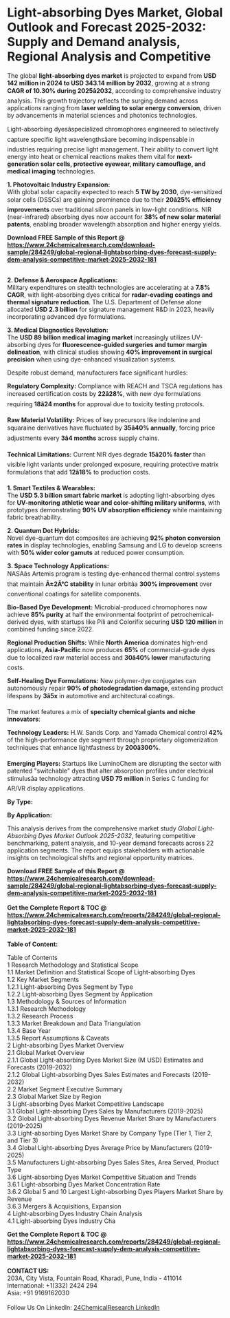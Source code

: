 <h1>Light-absorbing Dyes Market, Global Outlook and Forecast 2025-2032: Supply and Demand analysis, Regional Analysis and Competitive</h1><p>The global <strong>light-absorbing dyes market</strong> is projected to expand from <strong>USD 142 million in 2024 to USD 343.14 million by 2032</strong>, growing at a strong <strong>CAGR of 10.30% during 2025â2032</strong>, according to comprehensive industry analysis. This growth trajectory reflects the surging demand across applications ranging from <strong>laser welding to solar energy conversion</strong>, driven by advancements in material sciences and photonics technologies.</p><p>Light-absorbing dyesâspecialized chromophores engineered to selectively capture specific light wavelengthsâare becoming indispensable in industries requiring precise light management. Their ability to convert light energy into heat or chemical reactions makes them vital for <strong>next-generation solar cells, protective eyewear, military camouflage, and medical imaging</strong> technologies.</p><p><strong>1. Photovoltaic Industry Expansion:</strong><br>
With global solar capacity expected to reach <strong>5 TW by 2030</strong>, dye-sensitized solar cells (DSSCs) are gaining prominence due to their <strong>20â25% efficiency improvements</strong> over traditional silicon panels in low-light conditions. NIR (near-infrared) absorbing dyes now account for <strong>38% of new solar material patents</strong>, enabling broader wavelength absorption and higher energy yields.</p><div><b>Download FREE Sample of this Report @ 
            <a href="https://www.24chemicalresearch.com/download-sample/284249/global-regional-lightabsorbing-dyes-forecast-supply-dem-analysis-competitive-market-2025-2032-181">
            https://www.24chemicalresearch.com/download-sample/284249/global-regional-lightabsorbing-dyes-forecast-supply-dem-analysis-competitive-market-2025-2032-181</a></b></div><br><p><strong>2. Defense &amp; Aerospace Applications:</strong><br>
Military expenditures on stealth technologies are accelerating at a <strong>7.8% CAGR</strong>, with light-absorbing dyes critical for <strong>radar-evading coatings and thermal signature reduction</strong>. The U.S. Department of Defense alone allocated <strong>USD 2.3 billion</strong> for signature management R&amp;D in 2023, heavily incorporating advanced dye formulations.</p><p><strong>3. Medical Diagnostics Revolution:</strong><br>
The <strong>USD 89 billion medical imaging market</strong> increasingly utilizes UV-absorbing dyes for <strong>fluorescence-guided surgeries and tumor margin delineation</strong>, with clinical studies showing <strong>40% improvement in surgical precision</strong> when using dye-enhanced visualization systems.</p><p>Despite robust demand, manufacturers face significant hurdles:</p><p><strong>Regulatory Complexity:</strong> Compliance with REACH and TSCA regulations has increased certification costs by <strong>22â28%</strong>, with new dye formulations requiring <strong>18â24 months</strong> for approval due to toxicity testing protocols.</p><p><strong>Raw Material Volatility:</strong> Prices of key precursors like indolenine and squaraine derivatives have fluctuated by <strong>35â40% annually</strong>, forcing price adjustments every <strong>3â4 months</strong> across supply chains.</p><p><strong>Technical Limitations:</strong> Current NIR dyes degrade <strong>15â20% faster</strong> than visible light variants under prolonged exposure, requiring protective matrix formulations that add <strong>12â18%</strong> to production costs.</p><p><strong>1. Smart Textiles &amp; Wearables:</strong><br>
The <strong>USD 5.3 billion smart fabric market</strong> is adopting light-absorbing dyes for <strong>UV-monitoring athletic wear and color-shifting military uniforms</strong>, with prototypes demonstrating <strong>90% UV absorption efficiency</strong> while maintaining fabric breathability.</p><p><strong>2. Quantum Dot Hybrids:</strong><br>
Novel dye-quantum dot composites are achieving <strong>92% photon conversion rates</strong> in display technologies, enabling Samsung and LG to develop screens with <strong>50% wider color gamuts</strong> at reduced power consumption.</p><p><strong>3. Space Technology Applications:</strong><br>
NASAâs Artemis program is testing dye-enhanced thermal control systems that maintain <strong>Â±2Â°C stability</strong> in lunar orbitâa <strong>300% improvement</strong> over conventional coatings for satellite components.</p><p><strong>Bio-Based Dye Development:</strong> Microbial-produced chromophores now achieve <strong>85% purity</strong> at half the environmental footprint of petrochemical-derived dyes, with startups like Pili and Colorifix securing <strong>USD 120 million</strong> in combined funding since 2022.</p><p><strong>Regional Production Shifts:</strong> While <strong>North America</strong> dominates high-end applications, <strong>Asia-Pacific</strong> now produces <strong>65%</strong> of commercial-grade dyes due to localized raw material access and <strong>30â40% lower</strong> manufacturing costs.</p><p><strong>Self-Healing Dye Formulations:</strong> New polymer-dye conjugates can autonomously repair <strong>90% of photodegradation damage</strong>, extending product lifespans by <strong>3â5x</strong> in automotive and architectural coatings.</p><p>The market features a mix of <strong>specialty chemical giants and niche innovators</strong>:</p><p><strong>Technology Leaders:</strong> H.W. Sands Corp. and Yamada Chemical control <strong>42%</strong> of the high-performance dye segment through proprietary oligomerization techniques that enhance lightfastness by <strong>200â300%</strong>.</p><p><strong>Emerging Players:</strong> Startups like LuminoChem are disrupting the sector with patented "switchable" dyes that alter absorption profiles under electrical stimulusâa technology attracting <strong>USD 75 million</strong> in Series C funding for AR/VR display applications.</p><p><strong>By Type:</strong></p><p><strong>By Application:</strong></p><p>This analysis derives from the comprehensive market study <em>Global Light-Absorbing Dyes Market Outlook 2025-2032</em>, featuring competitive benchmarking, patent analysis, and 10-year demand forecasts across 22 application segments. The report equips stakeholders with actionable insights on technological shifts and regional opportunity matrices.</p><div><b>Download FREE Sample of this Report @ 
            <a href="https://www.24chemicalresearch.com/download-sample/284249/global-regional-lightabsorbing-dyes-forecast-supply-dem-analysis-competitive-market-2025-2032-181">
            https://www.24chemicalresearch.com/download-sample/284249/global-regional-lightabsorbing-dyes-forecast-supply-dem-analysis-competitive-market-2025-2032-181</a></b></div><br><div><b>Get the Complete Report & TOC @ 
            <a href="https://www.24chemicalresearch.com/reports/284249/global-regional-lightabsorbing-dyes-forecast-supply-dem-analysis-competitive-market-2025-2032-181">
            https://www.24chemicalresearch.com/reports/284249/global-regional-lightabsorbing-dyes-forecast-supply-dem-analysis-competitive-market-2025-2032-181</a></b></div><br>
            <b>Table of Content:</b><p>Table of Contents<br />
1 Research Methodology and Statistical Scope<br />
1.1 Market Definition and Statistical Scope of Light-absorbing Dyes<br />
1.2 Key Market Segments<br />
1.2.1 Light-absorbing Dyes Segment by Type<br />
1.2.2 Light-absorbing Dyes Segment by Application<br />
1.3 Methodology & Sources of Information<br />
1.3.1 Research Methodology<br />
1.3.2 Research Process<br />
1.3.3 Market Breakdown and Data Triangulation<br />
1.3.4 Base Year<br />
1.3.5 Report Assumptions & Caveats<br />
2 Light-absorbing Dyes Market Overview<br />
2.1 Global Market Overview<br />
2.1.1 Global Light-absorbing Dyes Market Size (M USD) Estimates and Forecasts (2019-2032)<br />
2.1.2 Global Light-absorbing Dyes Sales Estimates and Forecasts (2019-2032)<br />
2.2 Market Segment Executive Summary<br />
2.3 Global Market Size by Region<br />
3 Light-absorbing Dyes Market Competitive Landscape<br />
3.1 Global Light-absorbing Dyes Sales by Manufacturers (2019-2025)<br />
3.2 Global Light-absorbing Dyes Revenue Market Share by Manufacturers (2019-2025)<br />
3.3 Light-absorbing Dyes Market Share by Company Type (Tier 1, Tier 2, and Tier 3)<br />
3.4 Global Light-absorbing Dyes Average Price by Manufacturers (2019-2025)<br />
3.5 Manufacturers Light-absorbing Dyes Sales Sites, Area Served, Product Type<br />
3.6 Light-absorbing Dyes Market Competitive Situation and Trends<br />
3.6.1 Light-absorbing Dyes Market Concentration Rate<br />
3.6.2 Global 5 and 10 Largest Light-absorbing Dyes Players Market Share by Revenue<br />
3.6.3 Mergers & Acquisitions, Expansion<br />
4 Light-absorbing Dyes Industry Chain Analysis<br />
4.1 Light-absorbing Dyes Industry Cha</p><div><b>Get the Complete Report & TOC @ 
            <a href="https://www.24chemicalresearch.com/reports/284249/global-regional-lightabsorbing-dyes-forecast-supply-dem-analysis-competitive-market-2025-2032-181">
            https://www.24chemicalresearch.com/reports/284249/global-regional-lightabsorbing-dyes-forecast-supply-dem-analysis-competitive-market-2025-2032-181</a></b></div><br><b>CONTACT US:</b><br>
            203A, City Vista, Fountain Road, Kharadi, Pune, India - 411014<br>
            International: +1(332) 2424 294<br>
            Asia: +91 9169162030 <br><br>
            Follow Us On LinkedIn: <a href="https://www.linkedin.com/company/24chemicalresearch/">24ChemicalResearch LinkedIn</a>